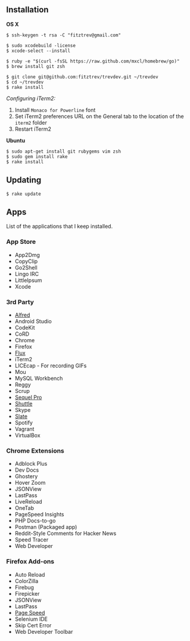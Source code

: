 ## Installation

**OS X**

```
$ ssh-keygen -t rsa -C "fitztrev@gmail.com"

$ sudo xcodebuild -license
$ xcode-select --install

$ ruby -e "$(curl -fsSL https://raw.github.com/mxcl/homebrew/go)"
$ brew install git zsh

$ git clone git@github.com:fitztrev/trevdev.git ~/trevdev
$ cd ~/trevdev
$ rake install
```

*Configuring iTerm2:*

1. Install `Monaco for Powerline` font
2. Set iTerm2 preferences URL on the General tab to the location of the `iterm2` folder
3. Restart iTerm2

**Ubuntu**

```
$ sudo apt-get install git rubygems vim zsh
$ sudo gem install rake
$ rake install
```

## Updating

```
$ rake update
```

## Apps

List of the applications that I keep installed.

### App Store
* App2Dmg
* CopyClip
* Go2Shell
* Lingo IRC
* LittleIpsum
* Xcode

### 3rd Party
* [Alfred](http://www.alfredapp.com/)
* Android Studio
* CodeKit
* CoRD
* Chrome
* Firefox
* [Flux](http://justgetflux.com/)
* iTerm2
* LICEcap - For recording GIFs
* Mou
* MySQL Workbench
* Reggy
* Scrup
* [Sequel Pro](http://www.sequelpro.com/)
* [Shuttle](http://fitztrev.github.io/shuttle/)
* Skype
* [Slate](https://github.com/jigish/slate)
* Spotify
* Vagrant
* VirtualBox

### Chrome Extensions
* Adblock Plus
* Dev Docs
* Ghostery
* Hover Zoom
* JSONView
* LastPass
* LiveReload
* OneTab
* PageSpeed Insights
* PHP Docs-to-go
* Postman (Packaged app)
* Reddit-Style Comments for Hacker News
* Speed Tracer
* Web Developer

### Firefox Add-ons
* Auto Reload
* ColorZilla
* Firebug
* Firepicker
* JSONView
* LastPass
* [Page Speed](https://developers.google.com/speed/docs/insights/using_firefox)
* Selenium IDE
* Skip Cert Error
* Web Developer Toolbar
